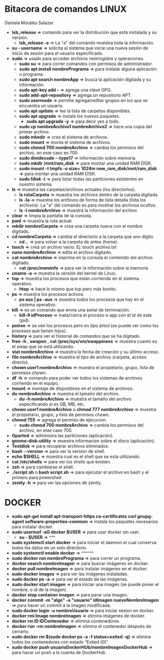 # Bitacora de comandos LINUX
Daniela Morales Salazar
- **lsb_release** => comando para ver la distribución que está instalada y su versión.
  - **lsb_release -a** =>  La "a" del comando muestra toda la información.
- **su - username** => solicita al sistema que inicie una nueva sesión de inicio de sesión para el usuario especificado.
- **sudo** => usado para acceder archivos restringidos y operaciones.
  - **sudo su** => para correr comandos con permisos de administrador.
   - **sudo apt install nombrePrograma** => para instalar alguna aplicación o programa.
   - **sudo apt search nombreApp** => busca la aplicación digitada y su información.
   - **sudo apt-key add -** => agrega una clave GPG.
   - **sudo add-apt-repository** => agrega un repositorio APT.
   - **sudo usermode** => permite agregar/editar grupos en los que se encuentra un usuario.
   - **sudo apt update** => lee la lista de carpetas disponibles.
   - **sudo apt upgrade** => instala los nuevos paquetes.
      - **sudo apt upgrade -y** => para decir yes a todo.
   - **sudo cp nombreArchivo1 nombreArchivo2** => hace una copia del primer archivo.
   - **sudo mkedir** => crea el sistema de archivos.
   - **sudo mount** => monta el sistema de archivos.
   - **sudo chmod 700 nombreArchivo** => cambia los permisos del archivo, en este caso es 700.
   - **sudo dmidecode --type17** => información sobre memoria. 
   - **sudo mkdir /mnt/ram_disk** => para montar una unidad RAM DISK.
   - **sudo mount -t tmpfs -o size= 1024m new_ram_disk/mnt/ram_disk** => para montar una unidad RAM DISK.
   - **sudo fdisk -l** => para listar todas las particiones existentes en nuestro sistema.
- **ls** => muestra las carpetas/archivos actuales (los directorios).
   - **ls rutaCarpeta** => muestra los archivos dentro de la carpeta digitada.
   - **ls -la** => muestra los archivos de forma de lista detalla (lista los archivos). La "a" del comando es para mostrar los archivos ocultos.
   - **ls -l nombreArchivo** => muestra la información del archivo
- **clear** => limpia la pantalla de la consola.
- **pwd** => muestra la ruta actual.
- **mkdir nombreCarpeta** => crea una carpeta nueva con el nombre digitado.
- **cd nombreCarpeta** => cambia el directorio a la carpeta que uno digito.
  - **cd ..** => para volver a la carpeta de antes (home).
- **touch** => crea un archivo vacío. Ej: touch archivo.txt
- **nano nombreArchivo** => edita el archivo digitado.
- **cat nombreArchivo** => imprime en la consola el contenido del archivo digitado.
   - **cat /proc/meminfo** => para ver la información sobre la memoria. 
- **uname -a** => muestra la versión del kernel de Linux.
- **top** => muestra los procesos que están corriendo en el sistema operativo.
  - **htop** => hace lo mismo que top pero más bonito.
- **ps** => muestra los procesos activos.
  - **ps aux | ps -aux** => muestra todos los procesos que hay en el sistema operativo.
- **kill** => es un comando que envía una señal de terminación.
  - **kill-9 idProceso** => mata/cierra el proceso o app con el id de este (pid).
- **pstree** => se ven los procesos pero en tipo árbol (se puede ver como los procesos que tienen hijos).
- **history** => para ver el historial de comandos que se ha digitado.
- **free -h** , **swapon** , **cat /proc/sys/vm/swappiness** => muestra cuanto es el swap que se está utilizando.
- **stat nombreArchivo** => muestra la fecha de creación y su último acceso.
- **file nombreArchivo** => muestra el tipo de archivo (carpeta, acceso directo).
- **chown user1 nombreArchivo** => muestra el propietario, grupo, lista de permisos chown.
- **df -h** => comando para poder ver todos los sistemas de archivos corriendo en el equipo.
- **mount** => montaje de dispositivos en el sistema de archivos.
- **du nombreArchivo** => muestra el tamaño del archivo.
  - **du -h nombreArchivo** => muestra el tamaño del archivo especificando si es GB, MB, etc. 
- **chown user1 nombreArchivo** o **chmod 777 nombreArchivo** => muestra el propietario, grupo, y lista de permisos chown.
- **chmod 755** => agrega el permiso de ejecucion.
  - **sudo chmod 700 nombreArchivo** => cambia los permisos del archivo, en este caso 700. 
- **Gparted** => administra las particiones (aplicación).
- **gnome-disk-utility** => muestra informacion sobre el disco (aplicación).
- **Testdisk** => para recuperar archivos eliminados.
- **bash --version** => para ver la version de shell. 
- **echo $SHELL** => muestra cual es el shell que se esta utilizando.
- **cat /etc/shells** => para ver los shells que existen.
- **zsh** => para cambiarse al shell.
- **./script.sh** o **bash script.sh** => para ejecutar el archivo en bash y el primero para powershell.
- **zenity -h** => para ver las opciones de zenity.

# DOCKER
- **sudo apt-get install apt-transport-https ca-certificates curl gnupg-agent software-properties-common** => instala los paquetes necesarios para instalar docker.
- **sudo usermof -aG docker $USER** => para usar docker sin user.
  - **su - $USER** => ^^^
- **sudo systemctl start docker** => para iniciar el daemon el cual conserva todos los datos en un solo directorio.
- **sudo systemctl enable docker** => ^^^^^^
- **sudo docker run nombrePrograma** => para correr un programa.
- **docker search nombreImagen** => para buscar imágenes en docker.
- **docker pull nombreImagen** => para instalar imágenes en el docker.
- **sudo docker images** => para ver las imágenes instaladas.
- **sudo docker ps -a** => para ver el estado de las imágenes.
- **sudo docker start imagen** => para iniciar una imagen (se puede poner el nombre, o id de la imagen).
- **docker stop container imagen** => para parar una imagen.
- **docker commit -m "algo" -a "usuario" idImagen nuevoNombreImagen** => para hacer un commit a la imagen modificada.
- **sudo docker login -u nombreUsuario** => para iniciar sesion en docker.
- **docker rmi Image nombreImagen** => elimina imágenes de docker.
- **docker rm ID IDContenedor** => elimina contenedores.
- **docker run -rm nombreImagen** => elimina el contenedor después de cerrarlo.
- **sudo docker rm $(sudo docker ps -a -f status=exited -q)** =>  elimina todos los contenedores con estado “Exited (0)”.
- **sudo docker push usuarioDockerHUb/nombreImagenDockerHub** => para hacer un push a la cuenta de DockerHub.
